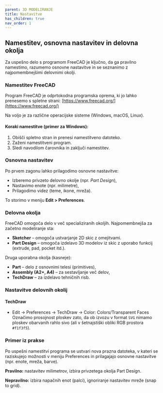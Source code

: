 ```yaml
---
parent: 3D MODELIRANJE
title: Nastavitve
has_children: true
nav_order: 1
---
```


## Namestitev, osnovna nastavitev in delovna okolja

Za uspešno delo s programom FreeCAD je ključno, da ga pravilno namestimo, razumemo osnovne nastavitve in se seznanimo z najpomembnejšimi delovnimi okolji.

### Namestitev FreeCAD

Program FreeCAD je odprtokodna programska oprema, ki jo lahko prenesemo s spletne strani: [https://www.freecad.org/](https://www.freecad.org/)

Na voljo je za različne operacijske sisteme (Windows, macOS, Linux).

#### Koraki namestitve (primer za Windows):
1. Obišči spletno stran in prenesi namestitveno datoteko.
2. Zaženi namestitveni program.
3. Sledi navodilom čarovnika in zaključi namestitev.

### Osnovna nastavitev

Po prvem zagonu lahko prilagodimo osnovne nastavitve:

- Izberemo privzeto delovno okolje (npr. *Part Design*),
- Nastavimo enote (npr. milimetre),
- Prilagodimo videz (teme, ikone, mreža).

To storimo v meniju **Edit > Preferences**.

### Delovna okolja

FreeCAD omogoča delo v več specializiranih okoljih. Najpomembnejša za začetno modeliranje sta:

- **Sketcher** – omogoča ustvarjanje 2D skic z omejitvami.
- **Part Design** – omogoča izdelavo 3D modelov iz skic z uporabo funkcij (extrude, pad, pocket itd.).

Druga uporabna okolja (kasneje):

- **Part** – delo z osnovnimi telesi (primitives),
- **Assembly (A2+, A4)** – za sestavljanje več delov,
- **TechDraw** – za izdelavo tehničnih risb.

### Nastavitve delovnih okolij

#### TechDraw

- Edit -> Preferences -> TechDraw -> Color: Colors/Transparent Faces
    Označimo prosojnost ploskev zato, da ob izvozu v format `SVG` nimamo ploskev obarvanih rahlo sivo (ali v šetnajstiški obliki RGB prostora `#f1f3f5`).

### Primer iz prakse

Po uspešni namestitvi programa se ustvari nova prazna datoteka, v kateri se raziskujejo možnosti v meniju Preferences in prilagajajo osnovne nastavitve (npr. enote, mreža, barve).

**Pravilno:** nastavitev milimetrov, izbira privzetega okolja Part Design.

**Nepravilno:** izbira napačnih enot (palci), ignoriranje nastavitev mreže (snap to grid).

